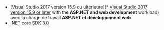 * [Visual Studio 2017 version 15.9 ou ultérieure](* [Visual Studio 2017 version 15.9 or later](https://www.visualstudio.com/downloads/?utm_medium=microsoft&utm_source=docs.microsoft.com&utm_campaign=button+cta&utm_content=download+vs2017) with the **ASP.NET and web development** workload) avec la charge de travail **ASP.NET et développement web**
* [.NET core SDK 3.0](https://dotnet.microsoft.com/download/dotnet-core/3.0)